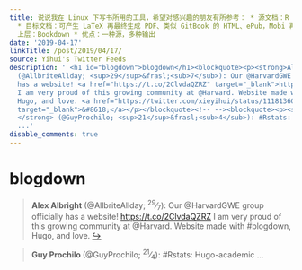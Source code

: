```yaml
---
title: 说说我在 Linux 下写书所用的工具，希望对感兴趣的朋友有所参考： * 源文档：R Markdown，原生的 Markdown 就行，但它有一些不错的扩展特性。
  * 目标文档：可产生 LaTeX 再最终生成 PDF、类似 GitBook 的 HTML、ePub，Mobi 再由 ePub 转制。 * 底层：Pandoc *
  上层：Bookdown * 优点：一种源，多种输出
date: '2019-04-17'
linkTitle: /post/2019/04/17/
source: Yihui's Twitter Feeds
description: ' <h1 id="blogdown">blogdown</h1><blockquote><p><strong>Alex Albright</strong>
  (@AllbriteAllday; <sup>29</sup>&frasl;<sub>7</sub>): Our @HarvardGWE group officially
  has a website! <a href="https://t.co/2ClvdaQZRZ" target="_blank">https://t.co/2ClvdaQZRZ</a>
  I am very proud of this growing community at @Harvard. Website made with #blogdown,
  Hugo, and love. <a href="https://twitter.com/xieyihui/status/1118136098973257730"
  target="_blank">&#8618;</a></p></blockquote><!-- --><blockquote><p><strong>Guy Prochilo
  </strong> (@GuyProchilo; <sup>21</sup>&frasl;<sub>4</sub>): #Rstats: Hugo-academic
  ...'
disable_comments: true
---
```

 <h1 id="blogdown">blogdown</h1><blockquote><p><strong>Alex Albright</strong> (@AllbriteAllday; <sup>29</sup>&frasl;<sub>7</sub>): Our @HarvardGWE group officially has a website! <a href="https://t.co/2ClvdaQZRZ" target="_blank">https://t.co/2ClvdaQZRZ</a> I am very proud of this growing community at @Harvard. Website made with #blogdown, Hugo, and love. <a href="https://twitter.com/xieyihui/status/1118136098973257730" target="_blank">&#8618;</a></p></blockquote><!-- --><blockquote><p><strong>Guy Prochilo </strong> (@GuyProchilo; <sup>21</sup>&frasl;<sub>4</sub>): #Rstats: Hugo-academic ...